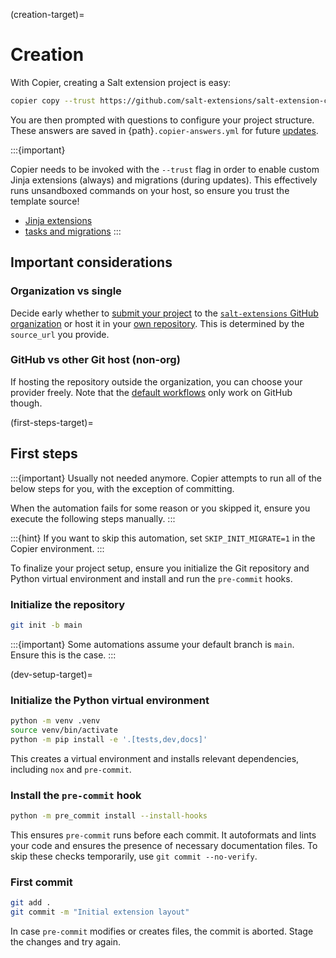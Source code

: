 (creation-target)=
# Creation

With Copier, creating a Salt extension project is easy:

```bash
copier copy --trust https://github.com/salt-extensions/salt-extension-copier my-awesome-new-saltext
```

You are then prompted with questions to configure your project structure. These answers are saved in {path}`.copier-answers.yml` for future [updates](update-target).

:::{important}

Copier needs to be invoked with the `--trust` flag in order to enable
custom Jinja extensions (always) and migrations (during updates).
This effectively runs unsandboxed commands on your host,
so ensure you trust the template source!

* [Jinja extensions][jinja-exts]
* [tasks and migrations][tasks-migrations]
:::

## Important considerations

### Organization vs single
Decide early whether to [submit your project](submitting-target) to the [`salt-extensions` GitHub organization](gh-org-ref) or host it in your [own repository](required-secrets-target). This is determined by the `source_url` you provide.

### GitHub vs other Git host (non-org)
If hosting the repository outside the organization, you can choose your provider freely. Note that the [default workflows](workflows-target) only work on GitHub though.

(first-steps-target)=
## First steps

:::{important}
Usually not needed anymore. Copier attempts to run all of the below steps for you, with the exception of committing.

When the automation fails for some reason or you skipped it, ensure you execute the following steps manually.
:::

:::{hint}
If you want to skip this automation, set `SKIP_INIT_MIGRATE=1` in the Copier environment.
:::

To finalize your project setup, ensure you initialize the Git repository and Python virtual environment and install and run the `pre-commit` hooks.

### Initialize the repository
```bash
git init -b main
```

:::{important}
Some automations assume your default branch is `main`. Ensure this is the case.
:::

(dev-setup-target)=
### Initialize the Python virtual environment
```bash
python -m venv .venv
source venv/bin/activate
python -m pip install -e '.[tests,dev,docs]'
```

This creates a virtual environment and installs relevant dependencies, including `nox` and `pre-commit`.

### Install the `pre-commit` hook
```bash
python -m pre_commit install --install-hooks
```

This ensures `pre-commit` runs before each commit. It autoformats and lints your code and ensures the presence of necessary documentation files. To skip these checks temporarily, use `git commit --no-verify`.

### First commit
```bash
git add .
git commit -m "Initial extension layout"
```

In case `pre-commit` modifies or creates files, the commit is aborted. Stage the changes and try again.

[jinja-exts]: https://github.com/salt-extensions/salt-extension-copier/blob/main/jinja_extensions/saltext.py
[tasks-migrations]: https://github.com/salt-extensions/salt-extension-copier/blob/main/copier.yml
